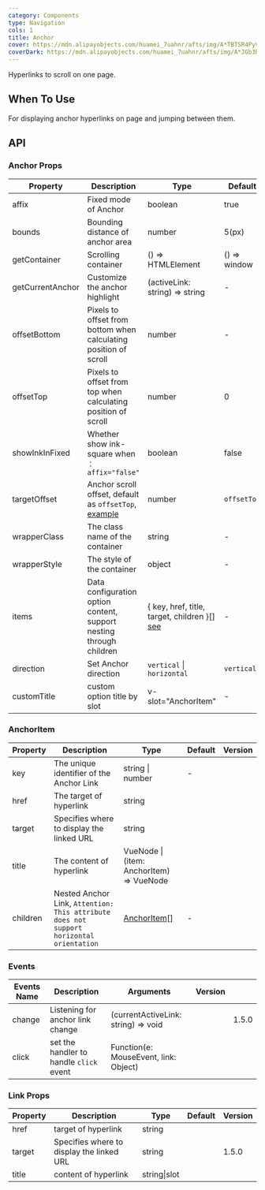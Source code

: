 ```yaml
---
category: Components
type: Navigation
cols: 1
title: Anchor
cover: https://mdn.alipayobjects.com/huamei_7uahnr/afts/img/A*TBTSR4PyVmkAAAAAAAAAAAAADrJ8AQ/original
coverDark: https://mdn.alipayobjects.com/huamei_7uahnr/afts/img/A*JGb3RIzyOCkAAAAAAAAAAAAADrJ8AQ/original
---
```


Hyperlinks to scroll on one page.

## When To Use

For displaying anchor hyperlinks on page and jumping between them.

## API

### Anchor Props

| Property | Description | Type | Default | Version |
| --- | --- | --- | --- | --- |
| affix | Fixed mode of Anchor | boolean | true |  |
| bounds | Bounding distance of anchor area | number | 5(px) |  |
| getContainer | Scrolling container | () => HTMLElement | () => window |  |
| getCurrentAnchor | Customize the anchor highlight | (activeLink: string) => string | - | activeLink(3.3) |
| offsetBottom | Pixels to offset from bottom when calculating position of scroll | number | - |  |
| offsetTop | Pixels to offset from top when calculating position of scroll | number | 0 |  |
| showInkInFixed | Whether show ink-square when `：affix="false"` | boolean | false |  |
| targetOffset | Anchor scroll offset, default as `offsetTop`, [example](#components-anchor-demo-targetOffset) | number | `offsetTop` | 1.5.0 |
| wrapperClass | The class name of the container | string | - |  |
| wrapperStyle | The style of the container | object | - |  |
| items | Data configuration option content, support nesting through children | { key, href, title, target, children }\[] [see](#anchoritem) | - | 4.0 |
| direction | Set Anchor direction | `vertical` \| `horizontal` | `vertical` | 4.0 |
| customTitle | custom option title by slot | v-slot="AnchorItem" | - | 4.0 |

### AnchorItem

| Property | Description | Type | Default | Version |
| --- | --- | --- | --- | --- |
| key | The unique identifier of the Anchor Link | string \| number | - |  |
| href | The target of hyperlink | string |  |  |
| target | Specifies where to display the linked URL | string |  |  |
| title | The content of hyperlink | VueNode \| (item: AnchorItem) => VueNode |  |  |
| children | Nested Anchor Link, `Attention: This attribute does not support horizontal orientation` | [AnchorItem](#anchoritem)\[] | - |  |

### Events

| Events Name | Description | Arguments | Version |  |
| --- | --- | --- | --- | --- |
| change | Listening for anchor link change | (currentActiveLink: string) => void |  | 1.5.0 |
| click | set the handler to handle `click` event | Function(e: MouseEvent, link: Object) |  |  |

### Link Props

| Property | Description                               | Type         | Default | Version |
| -------- | ----------------------------------------- | ------------ | ------- | ------- |
| href     | target of hyperlink                       | string       |         |         |
| target   | Specifies where to display the linked URL | string       |         | 1.5.0   |
| title    | content of hyperlink                      | string\|slot |         |         |
